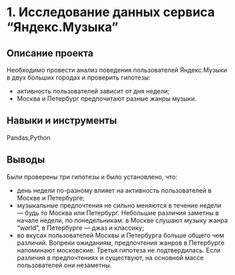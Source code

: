 # 1. Исследование данных сервиса “Яндекс.Музыка”

## Описание проекта

Необходимо провести анализ поведения пользователей Яндекс.Музыки в двух больших городах и проверить гипотезы: 
- активность пользователей зависит от дня недели;
- Москва и Петербург предпочитают разные жанры музыки.

## Навыки и инструменты
Pandas,Python

## Выводы
Были проверены три гипотезы и было установлено, что:

- день недели по-разному влияет на активность пользователей в Москве и Петербурге;
- музыкальные предпочтения не сильно меняются в течение недели — будь то Москва или Петербург. Небольшие различия заметны в начале недели, по понедельникам:
в Москве слушают музыку жанра “world”, в Петербурге — джаз и классику;
- во вкусах пользователей Москвы и Петербурга больше общего чем различий. Вопреки ожиданиям, предпочтения жанров в Петербурге напоминают московские.
Третья гипотеза не подтвердилась. Если различия в предпочтениях и существуют, на основной массе пользователей они незаметны.